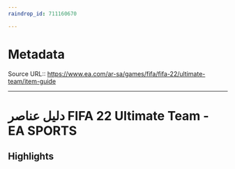 ```yaml
---
raindrop_id: 711160670

---
```


# Metadata
Source URL:: https://www.ea.com/ar-sa/games/fifa/fifa-22/ultimate-team/item-guide


---
# دليل عناصر FIFA 22 Ultimate Team - EA SPORTS



## Highlights

